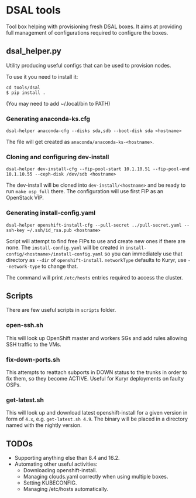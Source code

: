 # DSAL tools

Tool box helping with provisioning fresh DSAL boxes. It aims at providing full
management of configurations required to configure the boxes.

## dsal_helper.py

Utility producing useful configs that can be used to provision nodes.

To use it you need to install it:
```
cd tools/dsal
$ pip install .
```

(You may need to add ~/.local/bin to PATH)

### Generating anaconda-ks.cfg

```
dsal-helper anaconda-cfg --disks sda,sdb --boot-disk sda <hostname>
```

The file will get created as `anaconda/anaconda-ks-<hostname>`.

### Cloning and configuring dev-install

```
dsal-helper dev-install-cfg --fip-pool-start 10.1.10.51 --fip-pool-end 10.1.10.55 --ceph-disk /dev/sdb <hostname>
```

The dev-install will be cloned into `dev-install/<hostname>` and be ready to
run `make osp_full` there. The configuration will use first FIP as an OpenStack
VIP.

### Generating install-config.yaml

```
dsal-helper openshift-install-cfg --pull-secret ../pull-secret.yaml --ssh-key ~/.ssh/id_rsa.pub <hostname>
```

Script will attempt to find free FIPs to use and create new ones if there are
none. The `install-config.yaml` will be created in
`install-config/<hostname>/install-config.yaml` so you can immediately use that
directory as `--dir` of `openshift-install`. `networkType` defaults to Kuryr, 
use `--network-type` to change that.

The command will print `/etc/hosts` entries required to access the cluster.

## Scripts

There are few useful scripts in `scripts` folder.

### open-ssh.sh

This will look up OpenShift master and workers SGs and add rules allowing SSH
traffic to the VMs.

### fix-down-ports.sh

This attempts to reattach subports in DOWN status to the trunks in order to fix
them, so they become ACTIVE. Useful for Kuryr deployments on faulty OSPs.

### get-latest.sh <version>

This will look up and download latest openshift-install for a given version in
form of `4.x`, e.g. `get-latest.sh 4.9`. The binary will be placed in a
directory named with the nightly version.

## TODOs
* Supporting anything else than 8.4 and 16.2.
* Automating other useful activities:
  * Downloading openshift-install.
  * Managing clouds.yaml correctly when using multiple boxes.
  * Setting KUBECONFIG.
  * Managing /etc/hosts automatically.